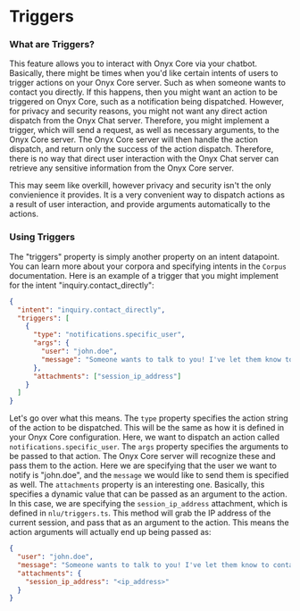 # Triggers

### What are Triggers?

This feature allows you to interact with Onyx Core via your chatbot. Basically, there might be times when you'd like certain intents of users to trigger actions on your Onyx Core server. Such as when someone wants to contact you directly. If this happens, then you might want an action to be triggered on Onyx Core, such as a notification being dispatched. However, for privacy and security reasons, you might not want any direct action dispatch from the Onyx Chat server. Therefore, you might implement a trigger, which will send a request, as well as necessary arguments, to the Onyx Core server. The Onyx Core server will then handle the action dispatch, and return only the success of the action dispatch. Therefore, there is no way that direct user interaction with the Onyx Chat server can retrieve any sensitive information from the Onyx Core server.

This may seem like overkill, however privacy and security isn't the only convienience it provides. It is a very convenient way to dispatch actions as a result of user interaction, and provide arguments automatically to the actions.

### Using Triggers

The "triggers" property is simply another property on an intent datapoint. You can learn more about your corpora and specifying intents in the `Corpus` documentation. Here is an example of a trigger that you might implement for the intent "inquiry.contact_directly":

```json
{
  "intent": "inquiry.contact_directly",
  "triggers": [
    {
      "type": "notifications.specific_user",
      "args": {
        "user": "john.doe",
        "message": "Someone wants to talk to you! I've let them know to contact you directly."
      },
      "attachments": ["session_ip_address"]
    }
  ]
}
```

Let's go over what this means. The `type` property specifies the action string of the action to be dispatched. This will be the same as how it is defined in your Onyx Core configuration. Here, we want to dispatch an action called `notifications.specific_user`. The `args` property specifies the arguments to be passed to that action. The Onyx Core server will recognize these and pass them to the action. Here we are specifying that the user we want to notify is "john.doe", and the `message` we would like to send them is specified as well. The `attachments` property is an interesting one. Basically, this specifies a dynamic value that can be passed as an argument to the action. In this case, we are specifying the `session_ip_address` attachment, which is defined in `nlu/triggers.ts`. This method will grab the IP address of the current session, and pass that as an argument to the action. This means the action arguments will actually end up being passed as:

```json
{
  "user": "john.doe",
  "message": "Someone wants to talk to you! I've let them know to contact you directly.",
  "attachments": {
    "session_ip_address": "<ip_address>"
  }
}
```

